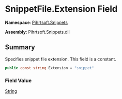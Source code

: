 # SnippetFile\.Extension Field

**Namespace**: [Pihrtsoft.Snippets](../../README.md)

**Assembly**: Pihrtsoft\.Snippets\.dll

## Summary

Specifies snippet file extension\. This field is a constant\.

```csharp
public const string Extension = "snippet"
```

### Field Value

[String](https://docs.microsoft.com/en-us/dotnet/api/system.string)